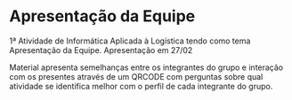 # Apresentação da Equipe
1ª Atividade de Informática Aplicada à Logística tendo como tema Apresentação da Equipe.
Apresentação em 27/02

Material apresenta semelhanças entre os integrantes do grupo e interação com os presentes através de um QRCODE com perguntas sobre qual atividade se identifica melhor com o perfil de cada integrante do grupo.
